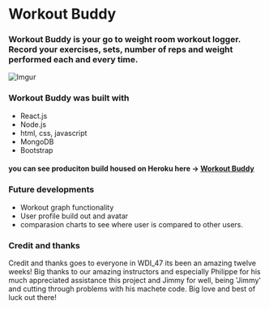 # Workout Buddy

### Workout Buddy is your go to weight room workout logger. Record your exercises, sets, number of reps and weight performed each and every time.

![Imgur](http://i.imgur.com/sBc5ley.jpg)
### Workout Buddy was built with
- React.js
- Node.js
- html, css, javascript
- MongoDB
- Bootstrap

#### you can see produciton build housed on Heroku here -> <a href= "https://workoutbuddyapp.herokuapp.com/">Workout Buddy</a>

### Future developments
- Workout graph functionality
- User profile build out and avatar
- comparasion charts to see where user is compared to other users.

### Credit and thanks
Credit and thanks goes to everyone in WDI_47 its been an amazing twelve weeks! Big thanks to our amazing instructors and especially Philippe for his much appreciated assistance this project and Jimmy for well, being 'Jimmy' and cutting through problems with his machete code. Big love and best of luck out there!  
